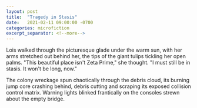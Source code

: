 ```yaml
---
layout: post
title:  "Tragedy in Stasis"
date:   2021-02-11 09:00:00 -0700
categories: microfiction
excerpt_separator: <!--more-->
---
```

Lois walked through the picturesque glade under the warm sun, with her arms stretched out behind her, the tips of the giant tulips tickling her open palms. "This beautiful place isn't Zeta Prime," she thought. "I must still be in stasis. It won't be long, now."

The colony wreckage spun chaotically through the debris cloud, its burning jump core crashing behind, debris cutting and scraping its exposed collision control matrix. Warning lights blinked frantically on the consoles strewn about the empty bridge.